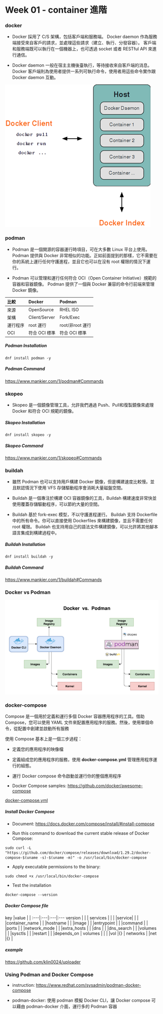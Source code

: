 # Week 01 - container 進階

### docker

- Docker 採用了 C/S 架構，包括客戶端和服務端。 Docker daemon 作為服務端接受來自客戶的請求，並處理這些請求（建立、執行、分發容器）。 客戶端和服務端既可以執行在一個機器上，也可透過 socket 或者 RESTful API 來進行通信。

- Docker daemon 一般在宿主主機後臺執行，等待接收來自客戶端的消息。 Docker 客戶端則為使用者提供一系列可執行命令，使用者用這些命令實作跟 Docker daemon 互動。

![docker](images/01.png)

### podman

- Podman 是一個開源的容器運行時項目，可在大多數 Linux 平台上使用。 Podman 提供與 Docker 非常相似的功能。正如前面提到的那樣，它不需要在你的系統上運行任何守護進程，並且它也可以在沒有 root 權限的情況下運行。

- Podman 可以管理和運行任何符合 OCI（Open Container Initiative）規範的容器和容器鏡像。 Podman 提供了一個與 Docker 兼容的命令行前端來管理 Docker 鏡像。

比較 |Docker |Podman
:---|:---|:---
來源 |OpenSource |RHEL ISO  
架構 |Client/Server |Fork/Exec
運行程序 |root 運行 |root/非root 運行
OCI |符合 OCI 標準 |符合 OCI 標準

##### Podman Installation

```
dnf install podman -y
```

##### Podman Command

https://www.mankier.com/1/podman#Commands

### skopeo

- Skopeo 是一個鏡像管理工具，允許我們通過 Push、Pull和復製鏡像來處理 Docker 和符合 OCI 規範的鏡像。

##### Skopeo Installation

```
dnf install skopeo -y
```

##### Skopeo Command

https://www.mankier.com/1/skopeo#Commands

### buildah

- 雖然 Podman 也可以支持用戶構建 Docker 鏡像，但是構建速度比較慢。並且默認情況下使用 VFS 存儲驅動程序會消耗大量磁盤空間。

- Buildah 是一個專注於構建 OCI 容器鏡像的工具，Buildah 構建速度非常快並使用覆蓋存儲驅動程序，可以節約大量的空間。

- Buildah 基於 fork-exec 模型，不以守護進程運行。 Buildah 支持 Dockerfile 中的所有命令。你可以直接使用 Dockerfiles 來構建鏡像，並且不需要任何 root 權限。 Buildah 也支持用自己的語法文件構建鏡像，可以允許將其他腳本語言集成到構建過程中。


##### Buildah Installation

```
dnf install buildah -y
```

##### Buildah Command

https://www.mankier.com/1/buildah#Commands

### Docker vs Podman

![Docker vs Podman](images/02.png)

### docker-compose

Compose 是一個用於定義和運行多個 Docker 容器應用程序的工具。借助 Compose，您可以使用 YAML 文件來配置應用程序的服務。然後，使用單個命令，從配置中創建並啟動所有服務

使用 Compose 基本上是一個三步過程：

- 定義您的應用程序的映像檔

- 定義組成您的應用程序的服務，使用 **docker-compose.yml** 管理應用程序運行的組態。

- 運行 Docker compose 命令啟動並運行你的整個應用程序

- Docker Compose samples: https://github.com/docker/awesome-compose

[docker-compose.yml](docker-compose.yml)

##### Install Docker Compose

- Document: https://docs.docker.com/compose/install/#install-compose

- Run this command to download the current stable release of Docker Compose:

```
sudo curl -L "https://github.com/docker/compose/releases/download/1.29.2/docker-compose-$(uname -s)-$(uname -m)" -o /usr/local/bin/docker-compose
```

- Apply executable permissions to the binary:

```
sudo chmod +x /usr/local/bin/docker-compose
```

- Test the installation

```
docker-compose --version
```

##### Docker Compose file

key |value | |
:---|:---|:---|:---
version | | |
services | | |
 |service| |
 | |container_name |
 | |hostname |
 | |image |
 | |entrypoint |
 | |command |
 | |ports |
 | |network_mode |
 | |extra_hosts |
 | |dns |
 | |dns_search |
 | |volumes |
 | |sysctls |
 | |restart |
 | |depends_on |
volumes | | |
 |vol |{} |
networks |
 |net |{} | 

##### example

https://github.com/klin0024/uploader

### Using Podman and Docker Compose

- instruction: https://www.redhat.com/sysadmin/podman-docker-compose

- podman-docker: 使用 podman 模擬 Docker CLI，讓 Docker compose 可以藉由 podman-docker 介面，運行多的 Podman 容器
